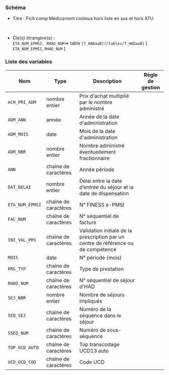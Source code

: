 ### Schéma


- Titre : Fich comp Médicament coûteux hors liste en sus et hors ATU
<br />



- Clé(s) étrangère(s) : <br />
`ETA_NUM_EPMSI, RHAD_NUM`=> table `[T_HADaaB](/tables/T_HADaaB)` [ `ETA_NUM_EPMSI`, `RHAD_NUM` ]<br />

 
### Liste des variables

Nom | Type | Description | Règle de gestion
-|-|-|-
`ACH_PRI_ADM`| nombre entier |Prix d'achat multiplié par le nombre administré||
`ADM_ANN`| année |Année de la date d'administration||
`ADM_MOIS`| date |Mois de la date d'administration||
`ADM_NBR`| nombre entier |Nombre administré éventuellement fractionnaire||
`ANN`| chaîne de caractères |Année période||
`DAT_DELAI`| nombre entier |Délai entre la date d’entrée du séjour et la date de dispensation||
`ETA_NUM_EPMSI`| chaîne de caractères |N° FINESS e-PMSI||
`FAC_NUM`| chaîne de caractères |N° séquentiel de facture||
`INI_VAL_PRS`| chaîne de caractères |Validation initiale de la prescription par un centre de référence ou de compétence||
`MOIS`| date |N° période (mois)||
`PRS_TYP`| chaîne de caractères |Type de prestation||
`RHAD_NUM`| chaîne de caractères |N° séquentiel de séjour d'HAD||
`SEJ_NBR`| nombre entier |Nombre de séjours impliqués||
`SEQ_SEJ`| chaîne de caractères |Numéro de la séquence dans le séjour||
`SSEQ_NUM`| chaîne de caractères |Numéro de sous-séquence||
`TOP_UCD_AUTO`| chaîne de caractères |Top transcodage UCD13 auto||
`UCD_UCD_COD`| chaîne de caractères |Code UCD||